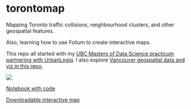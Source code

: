 # torontomap
Mapping Toronto traffic collisions, neighbourhood clusters, and other geospatial features. 

Also, learning how to use Folium to create interactive maps.

This repo all started with my [UBC Masters of Data Science practicum partnering with UrbanLogiq](https://twitter.com/leah_hanvey/status/1144419636244447233). I also explore [Vancouver geospatial data and viz in this repo](https://github.com/jessimk/maps).

![](https://github.com/jessimk/torontomap/blob/master/figures/interactive_map_in_action.gif?raw=true)

[Notebook with code](https://github.com/jessimk/torontomap/blob/master/Interactive_Mapping_Demo_Toronto.ipynb)

[Downloadable interactive map](https://github.com/jessimk/torontomap/blob/master/interactive_map/toronto.html)
